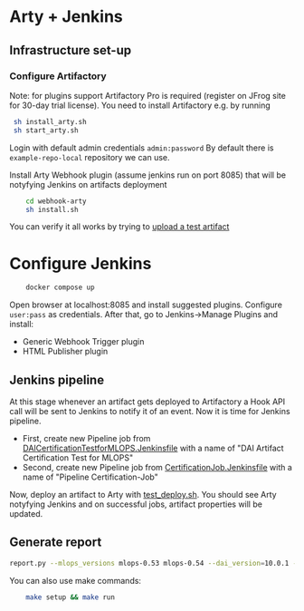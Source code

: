 # Arty + Jenkins

## Infrastructure set-up
### Configure Artifactory

Note: for plugins support Artifactory Pro is required (register on JFrog site for 30-day trial license). You need to install Artifactory e.g. by running

```bash
 sh install_arty.sh
 sh start_arty.sh
```

Login with default admin credentials `admin:password`
By default there is `example-repo-local` repository we can use. 

Install Arty Webhook plugin (assume jenkins run on port 8085) that will be notyfying Jenkins on artifacts deployment
```bash
    cd webhook-arty
    sh install.sh
```

You can verify it all works by trying to [upload a test artifact](testing/test_deploy.sh)

# Configure Jenkins

```bash
    docker compose up
```
Open browser at localhost:8085 and install suggested plugins. Configure `user:pass` as credentials.
After that, go to Jenkins->Manage Plugins and install:
- Generic Webhook Trigger plugin
- HTML Publisher plugin


## Jenkins pipeline

At this stage whenever an artifact gets deployed to Artifactory a Hook API call will be sent to Jenkins to notify it of an event.
Now it is time for Jenkins pipeline.

* First, create new Pipeline job from [DAICertificationTestforMLOPS.Jenkinsfile](ci/DAICertificationTestforMLOPS.Jenkinsfile) with a name of
"DAI Artifact Certification Test for MLOPS"
* Second, create new Pipeline job from [CertificationJob.Jenkinsfile](ci/CertificationJob.Jenkinsfile)
with a name of "Pipeline Certification-Job"

Now, deploy an artifact to Arty with [test_deploy.sh](testing/test_deploy.sh). You should see Arty notyfying Jenkins and on successful 
jobs, artifact properties will be updated.



## Generate report

```bash
report.py --mlops_versions mlops-0.53 mlops-0.54 --dai_version=10.0.1 --repo="example-repo-local/dai" --artifactory_url="http://localhost:8081/artifactory" --artifactory_user=... --artifactory_password=...

```
You can also use make commands:
```bash
    make setup && make run
```
